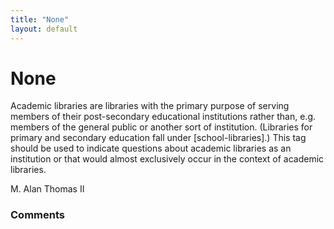 ```yaml
---
title: "None"
layout: default
---
```

None
=====================
Academic libraries are libraries with the primary purpose of serving
members of their post-secondary educational institutions rather than,
e.g. members of the general public or another sort of institution.
(Libraries for primary and secondary education fall under
[school-libraries].) This tag should be used to indicate questions about
academic libraries as an institution or that would almost exclusively
occur in the context of academic libraries.

M. Alan Thomas II

### Comments ###


